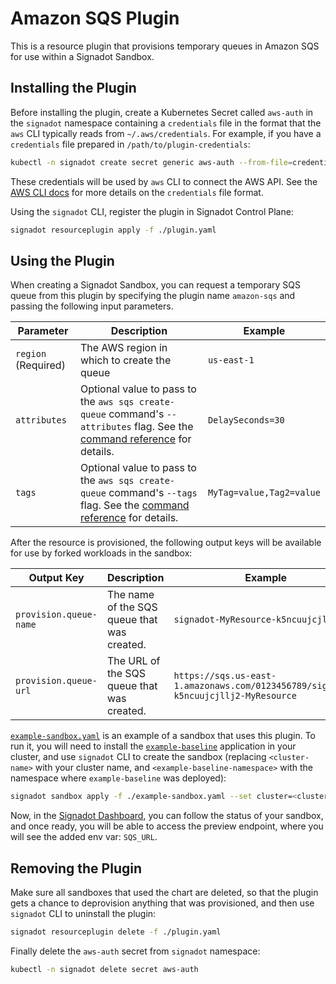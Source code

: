 # Amazon SQS Plugin

This is a resource plugin that provisions temporary queues in Amazon SQS
for use within a Signadot Sandbox.

## Installing the Plugin

Before installing the plugin, create a Kubernetes Secret called `aws-auth` in
the `signadot` namespace containing a `credentials` file in the format that the
`aws` CLI typically reads from `~/.aws/credentials`. For example, if you have a
`credentials` file prepared in `/path/to/plugin-credentials`:

```sh
kubectl -n signadot create secret generic aws-auth --from-file=credentials=/path/to/plugin-credentials
```

These credentials will be used by `aws` CLI to connect the AWS API.
See the [AWS CLI docs](https://docs.aws.amazon.com/cli/latest/userguide/cli-configure-files.html#cli-configure-files-settings)
for more details on the `credentials` file format.

Using the `signadot` CLI, register the plugin in Signadot Control Plane:

```sh
signadot resourceplugin apply -f ./plugin.yaml
```

## Using the Plugin

When creating a Signadot Sandbox, you can request a temporary SQS queue from
this plugin by specifying the plugin name `amazon-sqs` and passing the following input parameters.

Parameter | Description | Example
--------- | ----------- | -------
`region` (Required) | The AWS region in which to create the queue | `us-east-1`
`attributes` | Optional value to pass to the `aws sqs create-queue` command's `--attributes` flag. See the [command reference](https://docs.aws.amazon.com/cli/latest/reference/sqs/create-queue.html) for details. | `DelaySeconds=30`
`tags` | Optional value to pass to the `aws sqs create-queue` command's `--tags` flag. See the [command reference](https://docs.aws.amazon.com/cli/latest/reference/sqs/create-queue.html) for details. | `MyTag=value,Tag2=value`

After the resource is provisioned, the following output keys will be available
for use by forked workloads in the sandbox:

Output Key | Description | Example
---------- | ----------- | -------
`provision.queue-name` | The name of the SQS queue that was created. | `signadot-MyResource-k5ncuujcjllj2`
`provision.queue-url` | The URL of the SQS queue that was created. | `https://sqs.us-east-1.amazonaws.com/0123456789/signadot-k5ncuujcjllj2-MyResource`

[`example-sandbox.yaml`](./example-sandbox.yaml) is an example of a sandbox that uses this plugin.
To run it, you will need to install the [`example-baseline`](./../example-baseline/) application
in your cluster, and use `signadot` CLI to create the sandbox (replacing `<cluster-name>` with your
cluster name, and `<example-baseline-namespace>` with the namespace where `example-baseline` was deployed):

```sh
signadot sandbox apply -f ./example-sandbox.yaml --set cluster=<cluster-name> --set namespace=<example-baseline-namespace>
```

Now, in the [Signadot Dashboard](https://app.signadot.com/sandboxes), you can follow the status of your sandbox,
and once ready, you will be able to access the preview endpoint, where you will see the added env var:
`SQS_URL`.

## Removing the Plugin

Make sure all sandboxes that used the chart are deleted, so that the plugin gets
a chance to deprovision anything that was provisioned, and then use `signadot` CLI to uninstall the plugin:

```sh
signadot resourceplugin delete -f ./plugin.yaml
```

Finally delete the `aws-auth` secret from `signadot` namespace:

```sh
kubectl -n signadot delete secret aws-auth
```